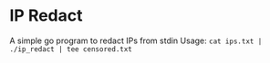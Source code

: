 # IP Redact
A simple go program to redact IPs from stdin
Usage: `cat ips.txt | ./ip_redact | tee censored.txt`
